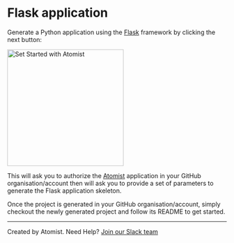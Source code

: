 # Flask application

Generate a Python application using the [Flask](http://flask.pocoo.org/)
framework by clicking the next button:

[<img src="https://images.atomist.com/button/create-project.png" width="267" alt="Set Started with Atomist"/>](https://api.atomist.com/v1/atomize-me/f57c6427-f2de-4cf4-931a-b1221a9cd08a)

This will ask you to authorize the [Atomist](https://www.atomist.com/)
application in your GitHub organisation/account then will ask you to provide
a set of parameters to generate the Flask application skeleton.

Once the project is generated in your GitHub organisation/account, simply
checkout the newly generated project and follow its README to get started.

---
Created by Atomist. Need Help? [Join our Slack team](https://join.atomist.com/)